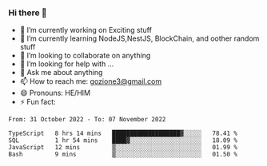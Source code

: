 ### Hi there 👋

<!--
**charlieScript/charlieScript** is a ✨ _special_ ✨ repository because its `README.md` (this file) appears on your GitHub profile.

Here are some ideas to get you started: -->

- 🔭 I’m currently working on Exciting stuff
- 🌱 I’m currently learning NodeJS,NestJS, BlockChain, and oother random stuff
- 👯 I’m looking to collaborate on anything
- 🤔 I’m looking for help with ...
- 💬 Ask me about anything
- 📫 How to reach me: gozione3@gmail.com
- 😄 Pronouns: HE/HIM
- ⚡ Fun fact: 
<!--START_SECTION:waka-->

```text
From: 31 October 2022 - To: 07 November 2022

TypeScript   8 hrs 14 mins   ███████████████████▓░░░░░   78.41 %
SQL          1 hr 54 mins    ████▓░░░░░░░░░░░░░░░░░░░░   18.09 %
JavaScript   12 mins         ▒░░░░░░░░░░░░░░░░░░░░░░░░   01.99 %
Bash         9 mins          ▒░░░░░░░░░░░░░░░░░░░░░░░░   01.50 %
```

<!--END_SECTION:waka-->
